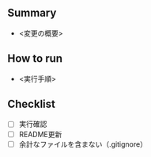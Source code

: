 ## Summary
- <変更の概要>

## How to run
- <実行手順>

## Checklist
- [ ] 実行確認
- [ ] README更新
- [ ] 余計なファイルを含まない（.gitignore）
